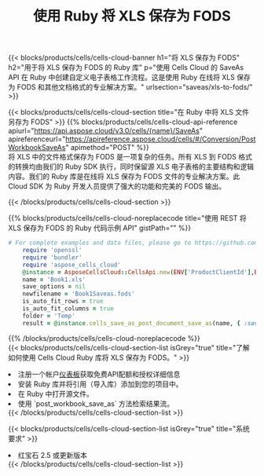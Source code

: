 ﻿---
title: 使用 Ruby 将 XLS 保存为 FODS
description: 利用Aspose.Cells Cloud SDK for Ruby将XLS格式文件保存为FODS格式文件。
kwords: Excel, Save XLS as FODS, REST, Ruby
howto: How to save XLS as FODS using Aspose.Cells Cloud Ruby library.
---
{{< blocks/products/cells/cells-cloud-banner h1="将 XLS 保存为 FODS" h2="用于将 XLS 保存为 FODS 的 Ruby 库" p="使用 Cells Cloud 的 SaveAs API 在 Ruby 中创建自定义电子表格工作流程。这是使用 Ruby 在线将 XLS 保存为 FODS 和其他文档格式的专业解决方案。" urlsection="saveas/xls-to-fods/" >}}

{{< blocks/products/cells/cells-cloud-section title="在 Ruby 中将 XLS 文件另存为 FODS" >}}
{{% blocks/products/cells/cells-cloud-api-reference apiurl="https://api.aspose.cloud/v3.0/cells/{name}/SaveAs" apireferenceurl="https://apireference.aspose.cloud/cells/#/Conversion/PostWorkbookSaveAs" apimethod="POST" %}}
<br/>
将 XLS 中的文件格式保存为 FODS 是一项复杂的任务。所有 XLS 到 FODS 格式的转换均由我们的 Ruby SDK 执行，同时保留源 XLS 电子表格的主要结构和逻辑内容。我们的 Ruby 库是在线将 XLS 保存为 FODS 文件的专业解决方案。此 Cloud SDK 为 Ruby 开发人员提供了强大的功能和完美的 FODS 输出。

{{< /blocks/products/cells/cells-cloud-section >}}

{{% blocks/products/cells/cells-cloud-noreplacecode title="使用 REST 将 XLS 保存为 FODS 的 Ruby 代码示例 API" gistPath="" %}}
  
```ruby
# For complete examples and data files, please go to https://github.com/aspose-cells-cloud/aspose-cells-cloud-ruby/
    require 'openssl'
    require 'bundler'
    require 'aspose_cells_cloud'
    @instance = AsposeCellsCloud::CellsApi.new(ENV['ProductClientId'],ENV['ProductClientSecret'])
    name = 'Book1.xls'
    save_options = nil
    newfilename = 'Book1Saveas.fods'
    is_auto_fit_rows = true
    is_auto_fit_columns = true
    folder = 'Temp'
    result = @instance.cells_save_as_post_document_save_as(name, { :save_options=>save_options, :newfilename=>(folder+"/"+newfilename), :is_auto_fit_rows=>is_auto_fit_rows, :is_auto_fit_columns=>is_auto_fit_columns, :folder=>folder})
```
  
{{% /blocks/products/cells/cells-cloud-noreplacecode %}}
<br/>
{{< blocks/products/cells/cells-cloud-section-list isGrey="true" title="了解如何使用 Cells Cloud Ruby 库将 XLS 保存为 FODS。" >}}
<li>注册一个帐户<a href="https://dashboard.aspose.cloud/">仪表板</a>获取免费API配额和授权详细信息</li>
<li>安装 Ruby 库并将引用（导入库）添加到您的项目中。</li>
<li>在 Ruby 中打开源文件。</li>
<li>使用 `post_workbook_save_as` 方法检索结果流。</li>
{{< /blocks/products/cells/cells-cloud-section-list >}}

{{< blocks/products/cells/cells-cloud-section-list isGrey="true" title="系统要求" >}}
<li>红宝石 2.5 或更新版本</li>
{{< /blocks/products/cells/cells-cloud-section-list >}}
